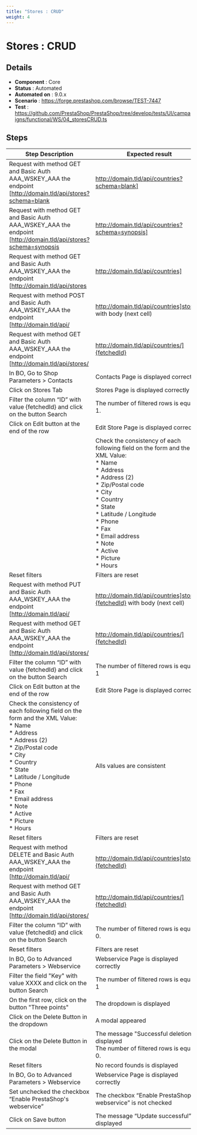 ```yaml
---
title: "Stores : CRUD"
weight: 4
---
```


# Stores : CRUD
## Details
* **Component** : Core
* **Status** : Automated
* **Automated on** : 9.0.x
* **Scenario** : https://forge.prestashop.com/browse/TEST-7447
* **Test** : https://github.com/PrestaShop/PrestaShop/tree/develop/tests/UI/campaigns/functional/WS/04_storesCRUD.ts

## Steps
| Step Description | Expected result |
| ----- | ----- |
| Request with method GET and Basic Auth AAA_WSKEY_AAA the endpoint [http://domain.tld/api/stores?schema=blank|http://domain.tld/api/countries?schema=blank] | The response HTTP Code is 200.<br>The XML is valid.<br>The XML code has a *prestashop* root node<br>The root node has a *store* node<br>The *store* node has children nodes which are empty and without attributes |
| Request with method GET and Basic Auth AAA_WSKEY_AAA the endpoint [http://domain.tld/api/stores?schema=synopsis|http://domain.tld/api/countries?schema=synopsis] | The response HTTP Code is 200.<br>The XML is valid.<br>The XML code has a prestashop root node<br>The root node has a *store* node<br>The *store* node has children nodes which are empty and more than one attribute including one named format. |
| Request with method GET and Basic Auth AAA_WSKEY_AAA the endpoint [http://domain.tld/api/stores|http://domain.tld/api/countries] | The response HTTP Code is 200<br>The XML code has a prestashop root node<br>The root node has a *stores* node<br>The *stores* node has children nodes named country with not empty attributes id (numeric), and xlink:href (string) |
| Request with method POST and Basic Auth AAA_WSKEY_AAA the endpoint [http://domain.tld/api/|http://domain.tld/api/countries]stores with body (next cell) | The response HTTP Code is 201<br>The XML code has a prestashop root node<br>The root node has a *store* node.<br>The *store* node has a children node named id with an integer |
| Request with method GET and Basic Auth AAA_WSKEY_AAA the endpoint [http://domain.tld/api/stores/|http://domain.tld/api/countries/]{fetchedId} | The response HTTP Code is 200<br>The XML code has a prestashop root node<br>The root node has a *store* node.<br>All nodes have same data like in post data |
| In BO, Go to Shop Parameters > Contacts | Contacts Page is displayed correctly. |
| Click on Stores Tab | Stores Page is displayed correctly |
| Filter the column “ID” with value \{fetchedId} and click on the button Search | The number of filtered rows is equal to 1. |
| Click on Edit button at the end of the row | Edit Store Page is displayed correctly |
| |Check the consistency of each following field on the form and the XML Value:<br> * Name<br> * Address <br> * Address (2)<br> * Zip/Postal code<br> * City<br> * Country<br> * State<br> * Latitude / Longitude<br> * Phone<br> * Fax<br> * Email address<br> * Note<br> * Active<br> * Picture<br> * Hours| | Alls values are consistent |
| Reset filters | Filters are reset |
| Request with method PUT and Basic Auth AAA_WSKEY_AAA the endpoint [http://domain.tld/api/|http://domain.tld/api/countries]stores/\{fetchedId} with body (next cell) | The response HTTP Code is 200<br>The XML code has a prestashop root node<br>The root node has a *store* node.<br>The *store* node has a children node named id with an integer |
| Request with method GET and Basic Auth AAA_WSKEY_AAA the endpoint [http://domain.tld/api/stores/|http://domain.tld/api/countries/]{fetchedId} | The response HTTP Code is 200<br>The XML code has a prestashop root node<br>The root node has a *store* node.<br>All nodes have same data like in post data |
| Filter the column “ID” with value \{fetchedId} and click on the button Search | The number of filtered rows is equal to 1 |
| Click on Edit button at the end of the row | Edit Store Page is displayed correctly |
| Check the consistency of each following field on the form and the XML Value: <br> * Name<br> * Address <br> * Address (2)<br> * Zip/Postal code<br> * City<br> * Country<br> * State<br> * Latitude / Longitude<br> * Phone<br> * Fax<br> * Email address<br> * Note<br> * Active<br> * Picture<br> * Hours | Alls values are consistent |
| Reset filters | Filters are reset |
| Request with method DELETE and Basic Auth AAA_WSKEY_AAA the endpoint [http://domain.tld/api/|http://domain.tld/api/countries]stores/\{fetchedId} | The response HTTP Code is 200 |
| Request with method GET and Basic Auth AAA_WSKEY_AAA the endpoint [http://domain.tld/api/stores/|http://domain.tld/api/countries/]{fetchedId} | The response HTTP Code is 404 |
| Filter the column “ID” with value \{fetchedId} and click on the button Search | The number of filtered rows is equal to 0. |
| Reset filters | Filters are reset |
| In BO, Go to Advanced Parameters > Webservice | Webservice Page is displayed correctly |
| Filter the field "Key" with value XXXX and click on the button Search | The number of filtered rows is equal to 1 |
| On the first row, click on the button "Three points" | The dropdown is displayed |
| Click on the Delete Button in the dropdown | A modal appeared |
| Click on the Delete Button in the modal | The message "Successful deletion" is displayed<br>The number of filtered rows is equal to 0. |
| Reset filters | No record founds is displayed |
| In BO, Go to Advanced Parameters > Webservice | Webservice Page is displayed correctly |
| Set unchecked the checkbox “Enable PrestaShop's webservice” | The checkbox “Enable PrestaShop's webservice” is not checked |
| Click on Save button | The message “Update successful” is displayed |
